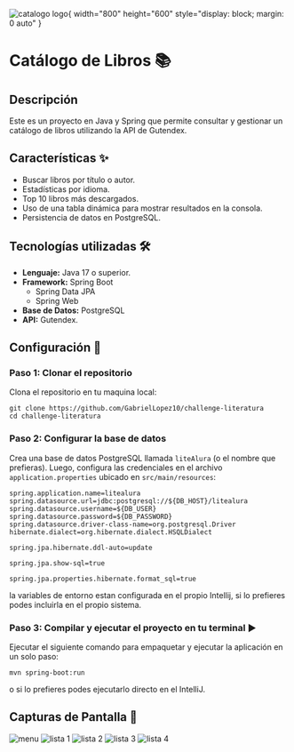 ![catalogo logo](https://res.cloudinary.com/dfzw74nlk/image/upload/v1732840509/oy6q4bxcy8gwentsyyty.png){ width="800" height="600" style="display: block; margin: 0 auto" }

# Catálogo de Libros 📚


## Descripción
Este es un proyecto en Java y Spring que permite consultar y gestionar un catálogo de libros
utilizando la API de Gutendex.

## Características ✨
- Buscar libros por título o autor.
- Estadísticas por idioma.
- Top 10 libros más descargados.
- Uso de una tabla dinámica para mostrar resultados en la consola.
- Persistencia de datos en PostgreSQL.

## Tecnologías utilizadas 🛠️
- **Lenguaje:** Java 17 o superior.
- **Framework:** Spring Boot
  - Spring Data JPA
  - Spring Web
- **Base de Datos:** PostgreSQL
- **API:** Gutendex.

## Configuración 🚀

### Paso 1: Clonar el repositorio

Clona el repositorio en tu maquina local:

```
git clone https://github.com/GabrielLopez10/challenge-literatura
cd challenge-literatura
```

### Paso 2: Configurar la base de datos

Crea una base de datos PostgreSQL llamada `liteAlura` (o el nombre que prefieras). 
Luego, configura las credenciales en el archivo `application.properties` ubicado en `src/main/resources`:

```
spring.application.name=litealura
spring.datasource.url=jdbc:postgresql://${DB_HOST}/litealura
spring.datasource.username=${DB_USER}
spring.datasource.password=${DB_PASSWORD}
spring.datasource.driver-class-name=org.postgresql.Driver
hibernate.dialect=org.hibernate.dialect.HSQLDialect

spring.jpa.hibernate.ddl-auto=update

spring.jpa.show-sql=true

spring.jpa.properties.hibernate.format_sql=true
```
la variables de entorno estan configurada en el propio Intellij, si lo prefieres podes incluirla
en el propio sistema.

### Paso 3: Compilar y ejecutar el proyecto en tu terminal ▶️

Ejecutar el siguiente comando para empaquetar y ejecutar la aplicación en un solo paso:

```
mvn spring-boot:run
```

o si lo prefieres podes ejecutarlo directo en el IntelliJ.

## Capturas de Pantalla 📸
![menu](https://res.cloudinary.com/dfzw74nlk/image/upload/v1732844109/catalogo%20de%20libros%20screenshots/s03dxmmuq3dbsb12ruwf.png)
![lista 1](https://res.cloudinary.com/dfzw74nlk/image/upload/v1732844109/catalogo%20de%20libros%20screenshots/j7p4fi3dhimbjwqnde4l.png)
![lista 2](https://res.cloudinary.com/dfzw74nlk/image/upload/v1732844109/catalogo%20de%20libros%20screenshots/bc5bzfp8hlyw9fsbtwpe.png)
![lista 3](https://res.cloudinary.com/dfzw74nlk/image/upload/v1732844109/catalogo%20de%20libros%20screenshots/xxgtz5dsm4pu3oerasun.png)
![lista 4](https://res.cloudinary.com/dfzw74nlk/image/upload/v1732844109/catalogo%20de%20libros%20screenshots/zf5ljf6yniwztktvfhir.png)
